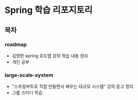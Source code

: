 # Spring 학습 리포지토리


## 목차

### roadmap
- 김영한 spring 로드맵 강의 학습 내용 정리
- 개인 공부

### large-scale-system
- "스프링부트로 직접 만들면서 배우는 대규모 시스템" 강의 듣고 정리
- 그룹 스터디 학습
